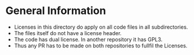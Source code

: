 # General Information
+ Licenses in this directory do apply on all code files in all subdirectories.
+ The files itself do not have a license header.
+ The code has dual license. In another repository it has GPL3.
+ Thus any PR has to be made on both repositories to fullfil the Licenses.
